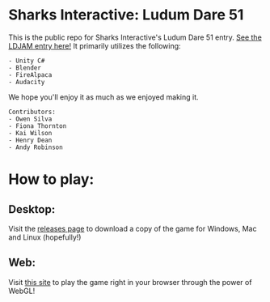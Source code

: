 # Sharks Interactive: Ludum Dare 51
This is the public repo for Sharks Interactive's Ludum Dare 51 entry. [See the LDJAM entry here!](https://ldjam.com/events/ludum-dare/51/$296631)
It primarily utilizes the following:
```
- Unity C#
- Blender
- FireAlpaca
- Audacity
```
We hope you'll enjoy it as much as we enjoyed making it.  
```
Contributors:  
- Owen Silva
- Fiona Thornton
- Kai Wilson
- Henry Dean
- Andy Robinson
```

# How to play:

## Desktop:
Visit the [releases page](https://github.com/Sharks-Interactive/Ludum-Dare-51/releases) to download a copy of the game for Windows, Mac and Linux (hopefully!)  

## Web:
Visit [this site](https://sharks-interactive.github.io/Ludum-Dare-51/) to play the game right in your browser through the power of WebGL!  

